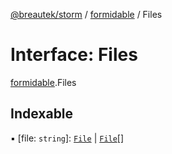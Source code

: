 [@breautek/storm](../README.md) / [formidable](../modules/formidable.md) / Files

# Interface: Files

[formidable](../modules/formidable.md).Files

## Indexable

▪ [file: `string`]: [`File`](formidable.File.md) \| [`File`](formidable.File.md)[]
